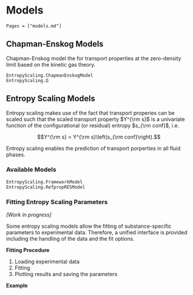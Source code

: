 # Models

```@index
Pages = ["models.md"]
```

## Chapman-Enskog Models

Chapman-Enskog model the for transport properties at the zero-density limit based on the kinetic gas theory.

```@docs
EntropyScaling.ChapmanEnskogModel
EntropyScaling.Ω
```

## Entropy Scaling Models

Entropy scaling makes use of the fact that transport properies can be scaled such that the
scaled transport property $Y^{\rm s}$ is a univariate function of the configurational (or 
residual) entropy $s_{\rm conf}$, i.e. 

$$Y^{\rm s} = Y^{\rm s}\left(s_{\rm conf}\right).$$

Entropy scaling enables the prediction of transport porperties in all fluid phases.

### Available Models

```@docs
EntropyScaling.FrameworkModel
EntropyScaling.RefpropRESModel
```

### Fitting Entropy Scaling Parameters

*[Work in progress]*

Some entropy scaling models allow the fitting of substance-specific parameters to experimental data.
Therefore, a unified interface is provided including the handling of the data and the fit options.

**Fitting Procedure**

1. Loading experimental data
2. Fitting
3. Plotting results and saving the parameters

**Example**
